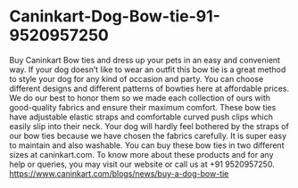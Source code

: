 # Caninkart-Dog-Bow-tie-91-9520957250
Buy Caninkart Bow ties and dress up your pets in an easy and convenient way. If your dog doesn’t like to wear an outfit this bow tie is a great method to style your dog for any kind of occasion and party. You can choose different designs and different patterns of bowties here at affordable prices. We do our best to honor them so we made each collection of ours with good-quality fabrics and ensure their maximum comfort. These bow ties have adjustable elastic straps and comfortable curved push clips which easily slip into their neck. Your dog will hardly feel bothered by the straps of our bow ties because we have chosen the fabrics carefully. It is super easy to maintain and also washable. You can buy these bow ties in two different sizes at caninkart.com. To know more about these products and for any help or queries, you may visit our website or call us at +91 9520957250. https://www.caninkart.com/blogs/news/buy-a-dog-bow-tie
